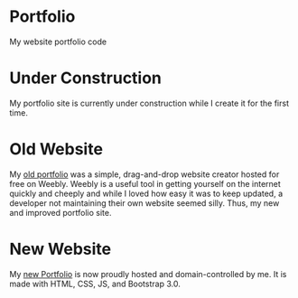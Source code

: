 # Portfolio
My website portfolio code

# Under Construction
My portfolio site is currently under construction while I create it for the first time. 

# Old Website
My [old portfolio](http://natashamartinez.weebly.com/published-games.html) was a simple, drag-and-drop website creator hosted for free on Weebly. Weebly is a useful tool in getting yourself on the internet quickly and cheeply and while I loved how easy it was to keep updated, a developer not maintaining their own website seemed silly. Thus, my new and improved portfolio site.

# New Website
My [new Portfolio](http://natashamartinez.games/) is now proudly hosted and domain-controlled by me. It is made with HTML, CSS, JS, and Bootstrap 3.0. 
